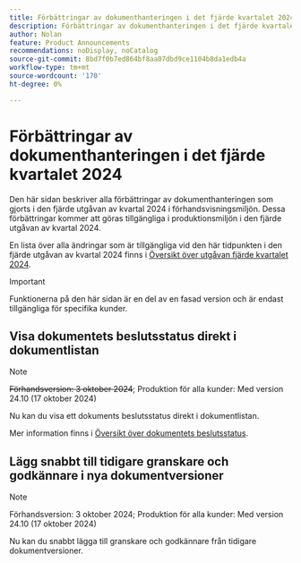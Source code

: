 ```yaml
---
title: Förbättringar av dokumenthanteringen i det fjärde kvartalet 2024
description: Förbättringar av dokumenthanteringen i det fjärde kvartalet 2024
author: Nolan
feature: Product Announcements
recommendations: noDisplay, noCatalog
source-git-commit: 8bd7f0b7ed864bf8aa07dbd9ce1104b8da1edb4a
workflow-type: tm+mt
source-wordcount: '170'
ht-degree: 0%

---
```


# Förbättringar av dokumenthanteringen i det fjärde kvartalet 2024

Den här sidan beskriver alla förbättringar av dokumenthanteringen som gjorts i den fjärde utgåvan av kvartal 2024 i förhandsvisningsmiljön. Dessa förbättringar kommer att göras tillgängliga i produktionsmiljön i den fjärde utgåvan av kvartal 2024.

En lista över alla ändringar som är tillgängliga vid den här tidpunkten i den fjärde utgåvan av kvartal 2024 finns i [Översikt över utgåvan fjärde kvartalet 2024](/help/quicksilver/product-announcements/product-releases/24-q4-release-activity/24-q4-release-overview.md).

>[!IMPORTANT]
>
>Funktionerna på den här sidan är en del av en fasad version och är endast tillgängliga för specifika kunder.

## Visa dokumentets beslutsstatus direkt i dokumentlistan

>[!NOTE]
>
>~~Förhandsversion: 3 oktober 2024~~; Produktion för alla kunder: Med version 24.10 (17 oktober 2024)

Nu kan du visa ett dokuments beslutsstatus direkt i dokumentlistan.

Mer information finns i [Översikt över dokumentets beslutsstatus](/help/quicksilver/review-and-approve-work/document-reviews-and-approvals/manage-document-approvals/document-approval-status.md).

## Lägg snabbt till tidigare granskare och godkännare i nya dokumentversioner

>[!NOTE]
>
>Förhandsversion: 3 oktober 2024; Produktion för alla kunder: Med version 24.10 (17 oktober 2024)

Nu kan du snabbt lägga till granskare och godkännare från tidigare dokumentversioner.

<!-- For more information, see [Upload a new document version and request an approval](/help/quicksilver/review-and-approve-work/document-reviews-and-approvals/manage-document-approvals/upload-new-doc-version.md). -->
